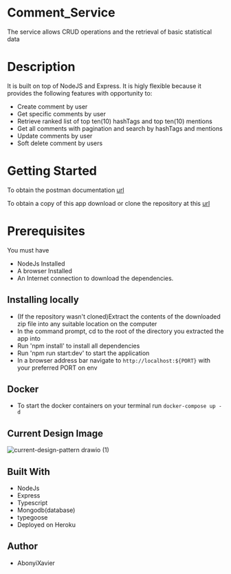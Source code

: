 # Comment_Service
The service allows CRUD operations and the retrieval of basic statistical data
# Description
 It is built on top of NodeJS and Express. It is higly flexible because it provides the following features with opportunity to:

- Create comment by user
- Get specific comments by user
- Retrieve ranked list of top ten(10) hashTags and top ten(10) mentions
- Get all comments with pagination and search by hashTags and mentions
- Update comments by user
- Soft delete comment by users

# Getting Started
To obtain the postman documentation [url](https://documenter.getpostman.com/view/7775892/UzQvsjmM)

To obtain a copy of this app download or clone the repository at this [url](https://github.com/AbonyiXavier/Comment_Service)

# Prerequisites

You must have

- NodeJs Installed
- A browser Installed
- An Internet connection to download the dependencies.

## Installing locally

- (If the repository wasn't cloned)Extract the contents of the downloaded zip file into any suitable location on the computer
- In the command prompt, cd to the root of the directory you extracted the app into
- Run 'npm install' to install all dependencies
- Run 'npm run start:dev' to start the application
- In a browser address bar navigate to `http://localhost:${PORT}` with your preferred PORT on env

## Docker
 - To start the docker containers on your terminal run `docker-compose up -d`
## Current Design Image

![current-design-pattern drawio (1)](https://user-images.githubusercontent.com/49367987/179438672-7e2cf801-98cd-4ec5-b456-c996191fcc45.png)

## Built With

- NodeJs
- Express
- Typescript
- Mongodb(database)
- typegoose
- Deployed on Heroku

## Author

- AbonyiXavier
